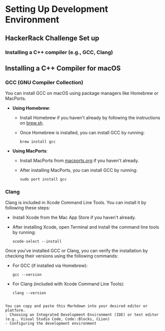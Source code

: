 # Setting Up Development Environment

## HackerRack Challenge Set up

### Installing a C++ compiler (e.g., GCC, Clang)

## Installing a C++ Compiler for macOS

### GCC (GNU Compiler Collection)

You can install GCC on macOS using package managers like Homebrew or MacPorts.

- **Using Homebrew**:
  - Install Homebrew if you haven't already by following the instructions on [brew.sh](https://brew.sh/).
  - Once Homebrew is installed, you can install GCC by running:

    ```
    brew install gcc
    ```

- **Using MacPorts**:
  - Install MacPorts from [macports.org](https://www.macports.org/install.php) if you haven't already.
  - After installing MacPorts, you can install GCC by running:

    ```
    sudo port install gcc
    ```

### Clang

Clang is included in Xcode Command Line Tools. You can install it by following these steps:

- Install Xcode from the Mac App Store if you haven't already.
- After installing Xcode, open Terminal and install the command line tools by running:

  ```
  xcode-select --install
  ```

Once you've installed GCC or Clang, you can verify the installation by checking their versions using the following commands:

- For GCC (if installed via Homebrew):

  ```
  gcc --version
  ```

- For Clang (included with Xcode Command Line Tools):

  ```
  clang --version
  ```

```

You can copy and paste this Markdown into your desired editor or platform.
- Choosing an Integrated Development Environment (IDE) or text editor (e.g., Visual Studio Code, Code::Blocks, CLion)
- Configuring the development environment
